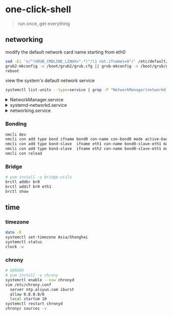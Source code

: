 # one-click-shell

> run once, get everything

## networking

modify the default network card name starting from eth0
```bash
sed -Ei 's/^(GRUB_CMDLINE_LINUX=".*)"/\1 net.ifnames=0"/' /etc/default/grub
grub2-mkconfig -o /boot/grub2/grub.cfg || grub-mkconfig -o /boot/grub/grub.cfg
reboot
```

view the system's default network service
```bash
systemctl list-units --type=service | grep -P "NetworkManager|networkd|networking"
```

<details>
  
  <summary>NetworkManager.service</summary>
  
  ```bash
  # yum install -y NetworkManager || yum install -y network-manager
  # sed -i '/^\[ifupdown\]/,/^\[/{s/^managed=.*/managed=true/}' /etc/NetworkManager/NetworkManager.conf
  nmcli con add type ethernet ifname eth0 con-name con-eth0 ip4 10.0.0.100/24 gw4 10.0.0.254 ipv4.dns 223.5.5.5
  nmcli con up con-eth0
  ```

</details>
<details>
  
  <summary>systemd-networkd.service</summary>
  
  ```bash
  cat > "/etc/netplan/00-eth0.conf" << EOF
  network:
    ethernets:
      eth0:
        addresses:
          - "10.0.0.1/24"
        routes:
          - to: default
            via: 10.0.0.254
        nameservers:
          search: [hsieh.com] 
          addresses: [223.5.5.5,223.6.6.6]  
  EOF

  netplan apply
  ```

</details>
<details>
  
  <summary>networking.service</summary>
  
  ```bash
  # apt install -y ifupdown
  ifdown ens33
  cat > "/etc/network/interfaces.d/eth0.cfg" <<EOF
  auto eth0
  # iface eth0 inet auto
  iface eth0 inet static
    address 10.0.0.100
    netmask 255.255.255.0
    gateway 10.0.0.254
    dns.nameservers 223.5.5.5
  EOF
  ifup eth0
  ```

</details>

### Bonding

```bash
nmcli dev
nmcli con add type bond ifname bond0 con-name con-bond0 mode active-backup ip4 10.0.0.100/24 gw4 10.0.0.254
nmcli con add type bond-slave  ifname eth1 con-name bond0-slave-eth1 master bond0
nmcli con add type bond-slave  ifname eth2 con-name bond0-slave-eth1 master bond0
nmcli con reload
```

### Bridge

```bash
# yum install -y bridge-utils
brctl addbr br0
brctl addif br0 eth1
brctl show
```
## time

### timezone

```bash
date -R
systemctl set-timezone Asia/Shanghai
systemctl status
clock -w
```

### chrony

```bash
# SERVER
# yum install -y chrony
systemctl enable --now chronyd
vim /etc/chrony.conf
  server ntp.aliyun.com iburst
  allow 0.0.0.0/0
  local startum 10
systemctl restart chronyd
chronyc sources -v
```

